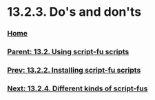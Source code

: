 # 13.2.3. Do's and don'ts

### [Home](./00-home.md)
### [Parent: 13.2. Using script-fu scripts](./13-02-00-using-script-fu-scripts.md)
### [Prev: 13.2.2. Installing script-fu scripts](./13-02-02-installing-script-fu-scripts.md)
### [Next: 13.2.4. Different kinds of script-fus](./13-02-04-different-kinds-of-script-fus.md)
